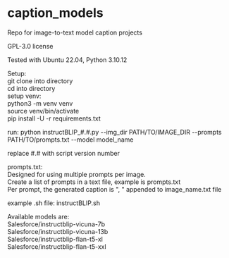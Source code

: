 # caption_models
Repo for image-to-text model caption projects

GPL-3.0 license 

Tested with Ubuntu 22.04, Python 3.10.12

Setup:  
git clone into directory  
cd into directory  
setup venv:  
	python3 -m venv venv  
	source venv/bin/activate  
	pip install -U -r requirements.txt  

run:
python instructBLIP_#.#.py --img_dir PATH/TO/IMAGE_DIR --prompts PATH/TO/prompts.txt --model model_name

replace #.# with script version number

prompts.txt:  
Designed for using multiple prompts per image.  
Create a list of prompts in a text file, example is prompts.txt  
Per prompt, the generated caption is ", " appended to image_name.txt file  

example .sh file: instructBLIP.sh
 
Available models are:  
  Salesforce/instructblip-vicuna-7b  
  Salesforce/instructblip-vicuna-13b  
  Salesforce/instructblip-flan-t5-xl  
  Salesforce/instructblip-flan-t5-xxl  
  

